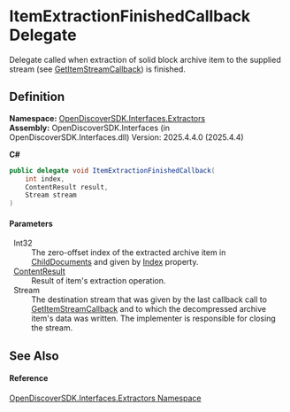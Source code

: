 # ItemExtractionFinishedCallback Delegate


Delegate called when extraction of solid block archive item to the supplied stream (see <a href="455f3505-dfb6-e658-c36c-d6d665bc2956">GetItemStreamCallback</a>) is finished.



## Definition
**Namespace:** <a href="66cb506c-7b83-62d0-4a83-d345a647f76a">OpenDiscoverSDK.Interfaces.Extractors</a>  
**Assembly:** OpenDiscoverSDK.Interfaces (in OpenDiscoverSDK.Interfaces.dll) Version: 2025.4.4.0 (2025.4.4)

**C#**
``` C#
public delegate void ItemExtractionFinishedCallback(
	int index,
	ContentResult result,
	Stream stream
)
```



#### Parameters
<dl><dt>  Int32</dt><dd>The zero-offset index of the extracted archive item in <a href="0782bb83-dff4-12bf-fc6e-da7a127bcfb6">ChildDocuments</a> and given by <a href="5a0378dc-735c-57d7-6c2f-8a7bf3908407">Index</a> property.</dd><dt>  <a href="ff0037ea-a44f-2c8c-d4c2-7a636e133434">ContentResult</a></dt><dd>Result of item's extraction operation.</dd><dt>  Stream</dt><dd>The destination stream that was given by the last callback call to <a href="455f3505-dfb6-e658-c36c-d6d665bc2956">GetItemStreamCallback</a> and to which the decompressed archive item's data was written. The implementer is responsible for closing the stream.</dd></dl>

## See Also


#### Reference
<a href="66cb506c-7b83-62d0-4a83-d345a647f76a">OpenDiscoverSDK.Interfaces.Extractors Namespace</a>  
